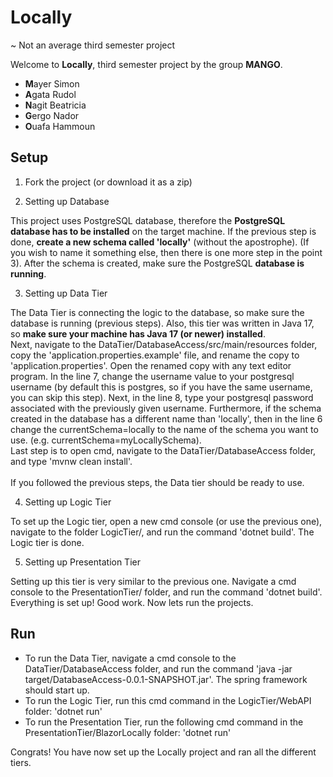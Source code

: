 # Locally 
~ Not an average third semester project

Welcome to <b>Locally</b>, third semester project by the group <b>MANGO</b>.
- <b>M</b>ayer Simon
- <b>A</b>gata Rudol
- <b>N</b>agit Beatricia
- <b>G</b>ergo Nador
- <b>O</b>uafa Hammoun


## Setup

1. Fork the project (or download it as a zip)

2. Setting up Database

This project uses PostgreSQL database, therefore the <b>PostgreSQL database has to be installed</b> on the target machine. If the previous step is done, <b>create a new schema called 'locally'</b> (without the apostrophe). (If you wish to name it something else, then there is one more step in the point 3). After the schema is created, make sure the PostgreSQL <b>database is running</b>.

3. Setting up Data Tier

The Data Tier is connecting the logic to the database, so make sure the database is running (previous steps). Also, this tier was written in Java 17, so <b>make sure your machine has Java 17 (or newer) installed</b>.
<br>
Next, navigate to the DataTier/DatabaseAccess/src/main/resources folder, copy the 'application.properties.example' file, and rename the copy to 'application.properties'. Open the renamed copy with any text editor program. In the line 7, change the username value to your postgresql username (by default this is postgres, so if you have the same username, you can skip this step). Next, in the line 8, type your postgresql password associated with the previously given username. Furthermore, if the schema created in the database has a different name than 'locally', then in the line 6 change the currentSchema=locally to the name of the schema you want to use. (e.g. currentSchema=myLocallySchema).
<br>
Last step is to open cmd, navigate to the DataTier/DatabaseAccess folder, and type 'mvnw clean install'. 
<br><br>
If you followed the previous steps, the Data tier should be ready to use.

4. Setting up Logic Tier

To set up the Logic tier, open a new cmd console (or use the previous one), navigate to the folder LogicTier/, and run the command 'dotnet build'. The Logic tier is done.

5. Setting up Presentation Tier

Setting up this tier is very similar to the previous one. Navigate a cmd console to the PresentationTier/ folder, and run the command 'dotnet build'. Everything is set up! Good work. Now lets run the projects.

## Run

- To run the Data Tier, navigate a cmd console to the DataTier/DatabaseAccess folder, and run the command 'java -jar target/DatabaseAccess-0.0.1-SNAPSHOT.jar'. The spring framework should start up.
- To run the Logic Tier, run this cmd command in the LogicTier/WebAPI folder: 'dotnet run'
- To run the Presentation Tier, run the following cmd command in the PresentationTier/BlazorLocally folder: 'dotnet run'

Congrats! You have now set up the Locally project and ran all the different tiers.
